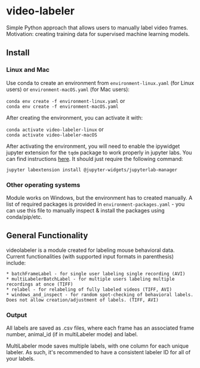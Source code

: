 # video-labeler
Simple Python approach that allows users to manually label video frames. Motivation: creating training data for supervised machine learning models. 

## Install

### Linux and Mac
Use conda to create an environment from `environment-linux.yaml` (for Linux users) or `environment-macOS.yaml` (for Mac users):

`conda env create -f environment-linux.yaml` or  
`conda env create -f environment-macOS.yaml`

After creating the environment, you can activate it with:

`conda activate video-labeler-linux` or   
`conda activate video-labeler-macOS`

After activating the environment, you will need to enable the ipywidget jupyter extension for the `tqdm` package to work properly in jupyter labs. You can find instructions [here](https://ipywidgets.readthedocs.io/en/stable/user_install.html#installing-the-jupyterlab-extension). It should just require the following command: 

`jupyter labextension install @jupyter-widgets/jupyterlab-manager`


### Other operating systems
Module works on Windows, but the environment has to created manually. A list of required packages is provided in `environment-packages.yaml` - you can use this file to manually inspect & install the packages using conda/pip/etc.

## General Functionality
videolabeler is a module created for labeling mouse behavioral data. Current functionalities (with supported input formats in parenthesis) include:

	* batchFrameLabel - for single user labeling single recording (AVI)
	* multiLabelerBatchLabel - for multiple users labeling multiple recordings at once (TIFF)
	* relabel - for relabeling of fully labeled videos (TIFF, AVI)
	* windows_and_inspect - for random spot-checking of behavioral labels. Does not allow creation/adjustment of labels. (TIFF, AVI)

### Output

All labels are saved as .csv files, where each frame has an associated frame number, animal_id (if in multiLabeler mode) and label. 

MultiLabeler mode saves multiple labels, with one column for each unique labeler. As such, it's recommended to have a consistent labeler ID for all of your labels.
